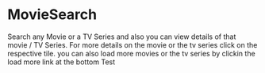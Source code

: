 # MovieSearch
Search any Movie or a TV Series and also you can view details of that movie / TV Series.
For more details on the movie or the tv series click on the respective tile.
you can also load more movies or the tv series by clickin the load more link at the bottom
Test
